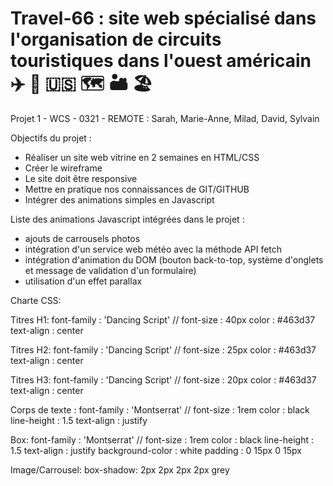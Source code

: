 # Travel-66 : site web spécialisé dans l'organisation de circuits touristiques dans l'ouest américain ✈️ 🧳 🇺🇸 🗺 🏜 🏖
Projet 1 - WCS - 0321 - REMOTE : Sarah, Marie-Anne, Milad, David, Sylvain

Objectifs du projet :
- Réaliser un site web vitrine en 2 semaines en HTML/CSS
- Créer le wireframe
- Le site doit être responsive
- Mettre en pratique nos connaissances de GIT/GITHUB
- Intégrer des animations simples en Javascript


Liste des animations Javascript intégrées dans le projet :
- ajouts de carrousels photos
- intégration d'un service web météo avec la méthode API fetch
- intégration d'animation du DOM (bouton back-to-top, système d'onglets et message de validation d'un formulaire)
- utilisation d'un effet parallax


Charte CSS:

Titres H1:
font-family : 'Dancing Script' // <link href="https://fonts.googleapis.com/css2?family=Dancing+Script&display=swap" rel="stylesheet">
font-size : 40px
color : #463d37
text-align : center

Titres H2:
font-family : 'Dancing Script' // <link href="https://fonts.googleapis.com/css2?family=Dancing+Script&display=swap" rel="stylesheet">
font-size : 25px
color : #463d37
text-align : center

Titres H3:
font-family : 'Dancing Script' // <link href="https://fonts.googleapis.com/css2?family=Dancing+Script&display=swap" rel="stylesheet">
font-size : 20px
color : #463d37
text-align : center


Corps de texte : 
font-family : 'Montserrat' // <link href="https://fonts.googleapis.com/css2?family=Montserrat:wght@200&display=swap" rel="stylesheet">
font-size : 1rem
color : black
line-height : 1.5
text-align : justify

Box:
font-family : 'Montserrat' // <link href="https://fonts.googleapis.com/css2?family=Montserrat:wght@200&display=swap" rel="stylesheet">
font-size : 1rem
color : black
line-height : 1.5
text-align : justify
background-color : white
padding : 0 15px 0 15px


Image/Carrousel:
box-shadow: 2px 2px 2px 2px grey
